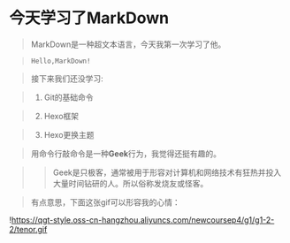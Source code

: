 # 今天学习了MarkDown
> MarkDown是一种超文本语言，今天我第一次学习了他。

> `Hello,MarkDown!`

> 接下来我们还没学习:

> 1. Git的基础命令

> 2. Hexo框架

> 3. Hexo更换主题

> 用命令行敲命令是一种**Geek**行为，我觉得还挺有趣的。

>> Geek是只极客，通常被用于形容对计算机和网络技术有狂热并投入大量时间钻研的人。所以俗称发烧友或怪客。

>有点意思，下面这张gif可以形容我的心情：

!https://qgt-style.oss-cn-hangzhou.aliyuncs.com/newcoursep4/g1/g1-2-2/tenor.gif
